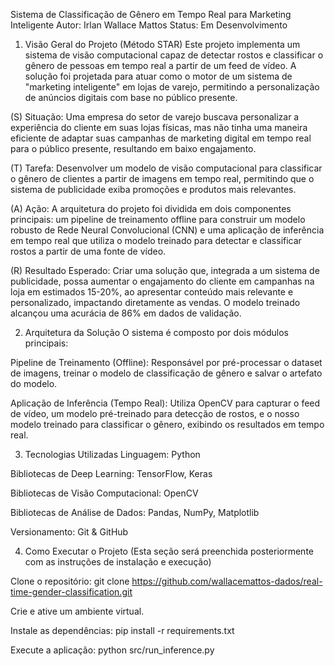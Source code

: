 Sistema de Classificação de Gênero em Tempo Real para Marketing Inteligente
Autor: Irlan Wallace Mattos
Status: Em Desenvolvimento

1. Visão Geral do Projeto (Método STAR)
Este projeto implementa um sistema de visão computacional capaz de detectar rostos e classificar o gênero de pessoas em tempo real a partir de um feed de vídeo. A solução foi projetada para atuar como o motor de um sistema de "marketing inteligente" em lojas de varejo, permitindo a personalização de anúncios digitais com base no público presente.

(S) Situação: Uma empresa do setor de varejo buscava personalizar a experiência do cliente em suas lojas físicas, mas não tinha uma maneira eficiente de adaptar suas campanhas de marketing digital em tempo real para o público presente, resultando em baixo engajamento.

(T) Tarefa: Desenvolver um modelo de visão computacional para classificar o gênero de clientes a partir de imagens em tempo real, permitindo que o sistema de publicidade exiba promoções e produtos mais relevantes.

(A) Ação: A arquitetura do projeto foi dividida em dois componentes principais: um pipeline de treinamento offline para construir um modelo robusto de Rede Neural Convolucional (CNN) e uma aplicação de inferência em tempo real que utiliza o modelo treinado para detectar e classificar rostos a partir de uma fonte de vídeo.

(R) Resultado Esperado: Criar uma solução que, integrada a um sistema de publicidade, possa aumentar o engajamento do cliente em campanhas na loja em estimados 15-20%, ao apresentar conteúdo mais relevante e personalizado, impactando diretamente as vendas. O modelo treinado alcançou uma acurácia de 86% em dados de validação.

2. Arquitetura da Solução
O sistema é composto por dois módulos principais:

Pipeline de Treinamento (Offline): Responsável por pré-processar o dataset de imagens, treinar o modelo de classificação de gênero e salvar o artefato do modelo.

Aplicação de Inferência (Tempo Real): Utiliza OpenCV para capturar o feed de vídeo, um modelo pré-treinado para detecção de rostos, e o nosso modelo treinado para classificar o gênero, exibindo os resultados em tempo real.

3. Tecnologias Utilizadas
Linguagem: Python

Bibliotecas de Deep Learning: TensorFlow, Keras

Bibliotecas de Visão Computacional: OpenCV

Bibliotecas de Análise de Dados: Pandas, NumPy, Matplotlib

Versionamento: Git & GitHub

4. Como Executar o Projeto
(Esta seção será preenchida posteriormente com as instruções de instalação e execução)

Clone o repositório: git clone https://github.com/wallacemattos-dados/real-time-gender-classification.git

Crie e ative um ambiente virtual.

Instale as dependências: pip install -r requirements.txt

Execute a aplicação: python src/run_inference.py